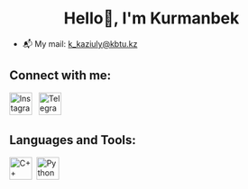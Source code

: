 <h1 align="center">Hello👋, I'm Kurmanbek</h1>

- 📬 My mail: [k_kaziuly@kbtu.kz](mailto:k_kaziuly@kbtu.kz)

## Connect with me:
[<img src="https://upload.wikimedia.org/wikipedia/commons/a/a5/Instagram_icon.png" width="40" height="40" alt="Instagram">](https://www.instagram.com/http.kurmash)
&nbsp;
[<img src="https://cdn-icons-png.flaticon.com/512/2111/2111646.png" width="40" height="40" alt="Telegram">](https://t.me/https_kurmash)
## Languages and Tools:
<p align="left">
  <img src="https://cdn.jsdelivr.net/gh/devicons/devicon/icons/cplusplus/cplusplus-original.svg" title="C++" alt="C++" width="40" height="40"/>&nbsp;
  <img src="https://cdn.jsdelivr.net/gh/devicons/devicon/icons/python/python-original.svg" title="Python" alt="Python" width="40" height="40"/>&nbsp;
</p>
